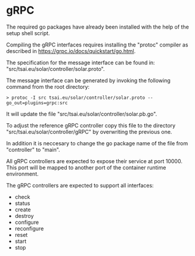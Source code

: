 gRPC
====

The required go packages have already been installed with the help of the setup shell script.

Compiling the gRPC interfaces requires installing the "protoc" compiler as described in https://grpc.io/docs/quickstart/go.html.

The specification for the message interface can be found in: "src/tsai.eu/solar/controller/solar.proto".

The message interface can be generated by invoking the following command from the root directory:

```
> protoc -I src tsai.eu/solar/controller/solar.proto --go_out=plugins=grpc:src
```

It will update the file "src/tsai.eu/solar/controller/solar.pb.go".

To adjust the reference gRPC controller copy this file to the directory "src/tsai.eu/solar/controller/gRPC" by overwriting the previous one.

In addition it is neccesary to change the go package name of the file from "controller" to "main".

All gRPC controllers are expected to expose their service at port 10000. This port will be mapped to another port of the container runtime environment.

The gRPC controllers are expected to support all interfaces:

* check
* status
* create
* destroy 
* configure
* reconfigure
* reset
* start
* stop
